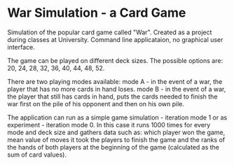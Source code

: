 # War Simulation - a Card Game
Simulation of the popular card game called "War". Created as a project during classes at University. Command line applicataion, no graphical user interface.

The game can be played on different deck sizes. The possible options are: 20, 24, 28, 32, 36, 40, 44, 48, 52.

There are two playing modes available:
mode A - in the event of a war, the player that has no more cards in hand loses. 
mode B - in the event of a war, the player that still has cards in hand, puts the cards needed to finish the war first on the pile of his opponent and then on his own pile. 

The application can run as a simple game simulation - iteration mode 1 or as experiment - iteration mode 0. In this case it runs 1000 times for every mode and deck size and gathers data such as: which player won the game, mean value of moves it took the players to finish the game and the ranks of the hands of both players at the beginning of the game (calculated as the sum of card values).
